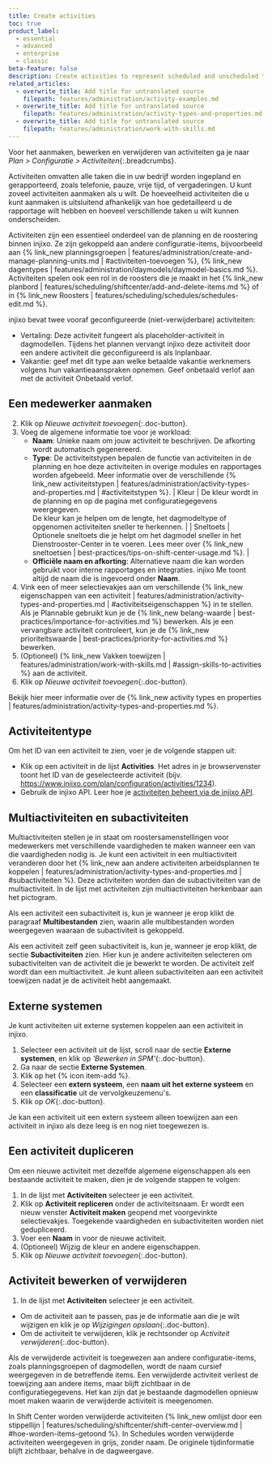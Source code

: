 ```yaml
---
title: Create activities
toc: true
product_label:
  - essential
  - advanced
  - enterprise
  - classic
beta-feature: false
description: Create activities to represent scheduled and unscheduled tasks in your company.
related_articles:
  - overwrite_title: Add title for untranslated source
    filepath: features/administration/activity-examples.md
  - overwrite_title: Add title for untranslated source
    filepath: features/administration/activity-types-and-properties.md
  - overwrite_title: Add title for untranslated source
    filepath: features/administration/work-with-skills.md
---
```


Voor het aanmaken, bewerken en verwijderen van activiteiten ga je naar _Plan > Configuratie > Activiteiten_{:.breadcrumbs}. <!-- GPT translation -->

Activiteiten omvatten alle taken die in uw bedrijf worden ingepland en gerapporteerd, zoals telefonie, pauze, vrije tijd, of vergaderingen. U kunt zoveel activiteiten aanmaken als u wilt. De hoeveelheid activiteiten die u kunt aanmaken is uitsluitend afhankelijk van hoe gedetailleerd u de rapportage wilt hebben en hoeveel verschillende taken u wilt kunnen onderscheiden. <!-- GPT translation -->

Activiteiten zijn een essentieel onderdeel van de planning en de roostering binnen injixo. Ze zijn gekoppeld aan andere configuratie-items, bijvoorbeeld aan {% link_new planningsgroepen | features/administration/create-and-manage-planning-units.md | #activiteiten-toevoegen %}, {% link_new dagentypes | features/administration/daymodels/daymodel-basics.md %}. Activiteiten spelen ook een rol in de roosters die je maakt in het {% link_new planbord | features/scheduling/shiftcenter/add-and-delete-items.md %} of in {% link_new Roosters | features/scheduling/schedules/schedules-edit.md %}. <!-- GPT translation -->

injixo bevat twee vooraf geconfigureerde (niet-verwijderbare) activiteiten: <!-- GPT translation -->

- Vertaling: Deze activiteit fungeert als placeholder-activiteit in dagmodellen. Tijdens het plannen vervangt injixo deze activiteit door een andere activiteit die geconfigureerd is als Inplanbaar. <!-- GPT translation -->
- Vakantie: geef met dit type aan welke betaalde vakantie  werknemers volgens hun vakantieaanspraken opnemen. Geef onbetaald verlof aan met de activiteit Onbetaald verlof. <!-- GPT translation -->

## Een medewerker aanmaken <!-- TM 62 -->

2. Klik op _Nieuwe activiteit toevoegen_{:.doc-button}. <!-- TM 83 -->
2. Voeg de algemene informatie toe voor je workload: <!-- TM 84 -->
   - **Naam**: Unieke naam om jouw activiteit te beschrijven. De afkorting wordt automatisch gegenereerd. <!-- GPT translation -->
   - **Type**: De activiteitstypen bepalen de functie van activiteiten in de planning en hoe deze activiteiten in overige modules en rapportages worden afgebeeld. Meer informatie over de verschillende {% link_new activiteitstypen | features/administration/activity-types-and-properties.md | #activiteitstypen %}. <!-- GPT translation -->
| Kleur |  De kleur wordt in de planning en op de pagina met configuratiegegevens weergegeven.<br>De kleur kan je helpen om de lengte, het dagmodeltype of opgenomen activiteiten sneller te herkennen. | <!-- TM 61 -->
| Sneltoets | Optionele sneltoets die je helpt om het dagmodel sneller in het Dienstrooster-Center in te voeren. Lees meer over {% link_new sneltoetsen | best-practices/tips-on-shift-center-usage.md %}. | <!-- TM 70 -->
   - **Officiële naam en afkorting**: Alternatieve naam die kan worden gebruikt voor interne rapportages en integraties. injixo Me toont altijd de naam die is ingevoerd onder **Naam**. <!-- GPT translation -->
3. Vink een of meer selectievakjes aan om verschillende {% link_new eigenschappen van een activiteit | features/administration/activity-types-and-properties.md | #activiteitseigenschappen %} in te stellen. <!-- GPT translation -->
Als je Plannable gebruikt kun je de {% link_new belang-waarde | best-practices/importance-for-activities.md %} bewerken. <!-- GPT translation -->
Als je een vervangbare activiteit controleert, kun je de {% link_new prioriteitswaarde | best-practices/priority-for-activities.md %} bewerken. <!-- GPT translation -->
4. (Optioneel) {% link_new Vakken toewijzen | features/administration/work-with-skills.md | #assign-skills-to-activities %} aan de activiteit. <!-- GPT translation -->
2. Klik op _Nieuwe activiteit toevoegen_{:.doc-button}. <!-- TM 81 -->

Bekijk hier meer informatie over de {% link_new activity types en properties | features/administration/activity-types-and-properties.md %}. <!-- GPT translation -->

## Activiteitentype <!-- TM 65 -->

Om het ID van een activiteit te zien, voer je de volgende stappen uit: <!-- GPT translation -->
- Klik op een activiteit in de lijst **Activities**. Het adres in je browservenster toont het ID van de geselecteerde activiteit (bijv. https://www.injixo.com/plan/configuration/activities/1234). <!-- GPT translation -->
- Gebruik de injixo API. Leer hoe je [activiteiten beheert via de injixo API](https://api.injixo.com/resources/activities/). <!-- GPT translation -->

## Multiactiviteiten en subactiviteiten <!-- GPT translation -->


Multiactiviteiten stellen je in staat om roostersamenstellingen voor medewerkers met verschillende vaardigheden te maken wanneer een van die vaardigheden nodig is. Je kunt een activiteit in een multiactiviteit veranderen door het {% link_new aan andere activiteiten arbeidsplannen te koppelen | features/administration/activity-types-and-properties.md | #subactiviteiten %}. Deze activiteiten worden dan de subactiviteiten van de multiactiviteit.  In de lijst met activiteiten zijn multiactiviteiten herkenbaar aan het <em class="multiactivity-icon"></em> pictogram. <!-- GPT translation -->

Als een activiteit een subactiviteit is, kun je wanneer je erop klikt de paragraaf **Multibestanden** zien, waarin alle multibestanden worden weergegeven waaraan de subactiviteit is gekoppeld. <!-- GPT translation -->

Als een activiteit zelf geen subactiviteit is, kun je, wanneer je erop klikt, de sectie **Subactiviteiten** zien. Hier kun je andere activiteiten selecteren om subactiviteiten van de activiteit die je bewerkt te worden. De activiteit zelf wordt dan een multiactiviteit. <!-- GPT translation -->
Je kunt alleen subactiviteiten aan een activiteit toewijzen nadat je de activiteit hebt aangemaakt. <!-- GPT translation -->

## Externe systemen <!-- GPT translation -->

<!-- will be made obsolete by the new activity mapping page. Will require a separate article -->

Je kunt activiteiten uit externe systemen koppelen aan een activiteit in injixo. <!-- GPT translation -->
1. Selecteer een activiteit uit de lijst, scroll naar de sectie **Externe systemen**, en klik op _'Bewerken in SPM'_{:.doc-button}. <!-- GPT translation -->
4. Ga naar de sectie **Externe Systemen**. <!-- TM 79 -->
4. Klik op het {% icon item-add %}. <!-- TM 97 -->
4. Selecteer een **extern systeem**, een **naam uit het externe systeem** en een **classificatie** uit de vervolgkeuzemenu's. <!-- GPT translation -->
5. Klik op _OK_{:.doc-button}. <!-- TM 100 -->

Je kan een activiteit uit een extern systeem alleen toewijzen aan een activiteit in injixo als deze leeg is en nog niet toegewezen is. <!-- GPT translation -->

## Een activiteit dupliceren <!-- GPT translation -->

Om een nieuwe activiteit met dezelfde algemene eigenschappen als een bestaande activiteit te maken, dien je de volgende stappen te volgen: <!-- GPT translation -->

1. In de lijst met **Activiteiten** selecteer je een activiteit. <!-- GPT translation -->
2. Klik op **Activiteit repliceren** onder de activiteitsnaam. <!-- GPT translation -->
Er wordt een nieuw venster **Activiteit maken** geopend met voorgevinkte selectievakjes. Toegekende vaardigheden en subactiviteiten worden niet gedupliceerd. <!-- GPT translation -->
3. Voer een **Naam** in voor de nieuwe activiteit. <!-- GPT translation -->
4. (Optioneel) Wijzig de kleur en andere eigenschappen. <!-- GPT translation -->
2. Klik op _Nieuwe activiteit toevoegen_{:.doc-button}. <!-- TM 81 -->

## Activiteit bewerken of verwijderen <!-- GPT translation -->

1. In de lijst met **Activiteiten** selecteer je een activiteit. <!-- Repetition of GPT translation -->
- Om de activiteit aan te passen, pas je de informatie aan die je wilt wijzigen en klik je op _Wijzigingen opslaan_{:.doc-button}. <!-- GPT translation -->
- Om de activiteit te verwijderen, klik je rechtsonder op _Activiteit verwijderen_{:.doc-button}. <!-- GPT translation -->

Als de verwijderde activiteit is toegewezen aan andere configuratie-items, zoals planningsgroepen of dagmodellen, wordt de naam cursief weergegeven in de betreffende items. Een verwijderde activiteit verliest de toewijzing aan andere items, maar blijft zichtbaar in de configuratiegegevens. Het kan zijn dat je bestaande dagmodellen opnieuw moet maken waarin de verwijderde activiteit is meegenomen. <!-- GPT translation -->

In Shift Center worden verwijderde activiteiten {% link_new omlijst door een stippellijn | features/scheduling/shiftcenter/shift-center-overview.md | #hoe-worden-items-getoond %}. In Schedules worden verwijderde activiteiten weergegeven in grijs, zonder naam. De originele tijdinformatie blijft zichtbaar, behalve in de dagweergave. <!-- GPT translation -->